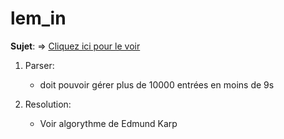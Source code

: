 # lem_in

<b>Sujet</b>: => <a href="https://cdn.intra.42.fr/pdf/pdf/1555/lem-in.fr.pdf"> Cliquez ici pour le voir </a>

  1. Parser:
      - doit pouvoir gérer plus de 10000 entrées en moins de 9s

  2. Resolution:
      - Voir algorythme de Edmund Karp
